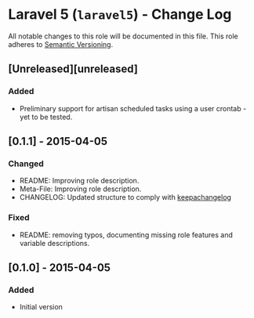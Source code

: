 # Laravel 5 (`laravel5`) - Change Log

All notable changes to this role will be documented in this file.
This role adheres to [Semantic Versioning](http://semver.org/spec/v2.0.0.html).

## [Unreleased][unreleased]

### Added
* Preliminary support for artisan scheduled tasks using a user crontab - yet to be tested.
## [0.1.1] - 2015-04-05

### Changed
- README: Improving role description.
- Meta-File: Improving role description.
- CHANGELOG: Updated structure to comply with [keepachangelog](http://keepachangelog.com/)

### Fixed
- README: removing typos, documenting missing role features and variable descriptions.

## [0.1.0] - 2015-04-05

### Added
* Initial version
